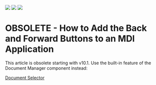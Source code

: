 <!-- default badges list -->
![](https://img.shields.io/endpoint?url=https://codecentral.devexpress.com/api/v1/VersionRange/134074964/11.2.10%2B)
[![](https://img.shields.io/badge/Open_in_DevExpress_Support_Center-FF7200?style=flat-square&logo=DevExpress&logoColor=white)](https://supportcenter.devexpress.com/ticket/details/E201)
[![](https://img.shields.io/badge/📖_How_to_use_DevExpress_Examples-e9f6fc?style=flat-square)](https://docs.devexpress.com/GeneralInformation/403183)
<!-- default badges end -->

# OBSOLETE - How to Add the Back and Forward Buttons to an MDI Application


This article is obsolete starting with v10.1. Use the built-in feature of the Document Manager component instead:

[Document Selector](https://docs.devexpress.com/windowsforms/11362/controls-and-libraries/application-ui-manager/views/document-selector)